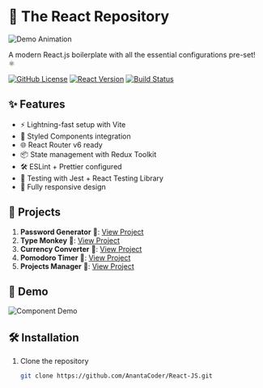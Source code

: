 # 🚀 The React Repository

![Demo Animation](https://media.tenor.com/86pJP5NZEoMAAAAC/hulk-angry.gif) <!-- Replace with your actual GIF link -->

A modern React.js boilerplate with all the essential configurations pre-set! ⚛️

[![GitHub License](https://img.shields.io/badge/license-MIT-blue.svg)](https://github.com/yourusername/your-repo/blob/main/LICENSE)
[![React Version](https://img.shields.io/badge/react-18.2.0-blue.svg)](https://reactjs.org/)
[![Build Status](https://img.shields.io/travis/com/anantacoder/React-JS/main.svg)](https://travis-ci.com/anantacoder/React-JS)

<!-- ![Project Screenshot](./screenshot.png)  -->

## ✨ Features

- ⚡️ Lightning-fast setup with Vite
- 🎨 Styled Components integration
- 🌐 React Router v6 ready
- 📦 State management with Redux Toolkit
- 🛠 ESLint + Prettier configured
- 🧪 Testing with Jest + React Testing Library
- 📱 Fully responsive design

## 🚀 Projects

 1. **Password Generator** 🔗: [View Project](https://password-generator-tau-sand.vercel.app/)
 2. **Type Monkey** 🔗: [View Project](https://typemonkey-jade.vercel.app/)
 3. **Currency Converter** 🔗: [View Project](https://currencyconverter-pink.vercel.app/)
 4. **Pomodoro Timer** 🔗: [View Project](https://pomodoro-one-alpha.vercel.app/)
 5. **Projects Manager** 🔗: [View Project](https://projectmanagement-orcin.vercel.app/)

## 🎥 Demo

![Component Demo](https://media3.giphy.com/media/v1.Y2lkPTc5MGI3NjExc3AxemxxeHNpbzh5em93bTV3YWsxMTJpcm8wcjc5bnltbTV6NzZiYiZlcD12MV9pbnRlcm5hbF9naWZfYnlfaWQmY3Q9Zw/CTX0ivSQbI78A/giphy.gif) 

## 🛠 Installation

1. Clone the repository
   ```bash
   git clone https://github.com/AnantaCoder/React-JS.git
